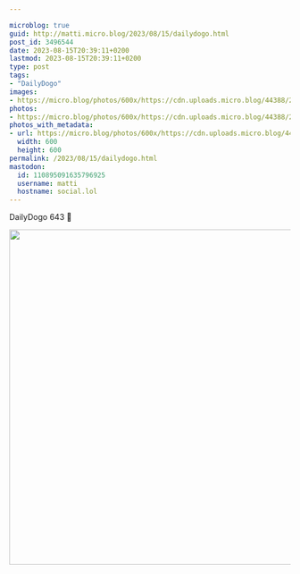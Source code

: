 ```yaml
---

microblog: true
guid: http://matti.micro.blog/2023/08/15/dailydogo.html
post_id: 3496544
date: 2023-08-15T20:39:11+0200
lastmod: 2023-08-15T20:39:11+0200
type: post
tags:
- "DailyDogo"
images:
- https://micro.blog/photos/600x/https://cdn.uploads.micro.blog/44388/2023/d6113bdda0ad452fbad2dffb6d98cf0c.jpg
photos:
- https://micro.blog/photos/600x/https://cdn.uploads.micro.blog/44388/2023/d6113bdda0ad452fbad2dffb6d98cf0c.jpg
photos_with_metadata:
- url: https://micro.blog/photos/600x/https://cdn.uploads.micro.blog/44388/2023/d6113bdda0ad452fbad2dffb6d98cf0c.jpg
  width: 600
  height: 600
permalink: /2023/08/15/dailydogo.html
mastodon:
  id: 110895091635796925
  username: matti
  hostname: social.lol
---
```

DailyDogo 643 🐶

<img src="/media/uploads/2023/d6113bdda0ad452fbad2dffb6d98cf0c.jpg" width="600" height="600" alt="" />
